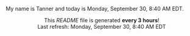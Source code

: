 My name is Tanner and today is Monday, September 30, 8:40 AM EDT.

<p align="center">This <i>README</i> file is generated <b>every 3 hours</b>!</br>Last refresh: Monday, September 30, 8:40 AM EDT<br /></p>

